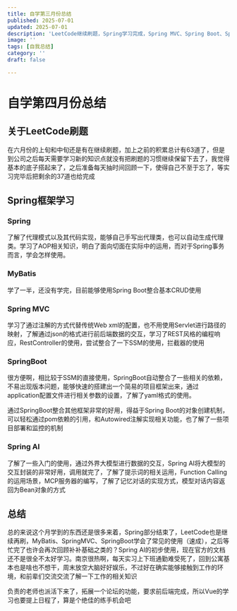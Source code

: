 ```yaml
---
title: 自学第三月份总结
published: 2025-07-01
updated: 2025-07-01
description: 'LeetCode继续刷题，Spring学习完成，Spring MVC、Spring Boot、Spring AI初步上手'
image: ''
tags: [自我总结]
category: ''
draft: false 

---
```


# 自学第四月份总结



## 关于LeetCode刷题

在六月份的上旬和中旬还是有在继续刷题，加上之前的积累总计有63道了，但是到公司之后每天需要学习新的知识点就没有把刷题的习惯继续保留下去了，我觉得基本的底子搭起来了，之后准备每天抽时间回顾一下，使得自己不至于忘了，等实习完毕后把剩余的37道也给完成



## Spring框架学习

### Spring

了解了代理模式以及其代码实现，能够自己手写出代理类，也可以自动生成代理类。学习了AOP相关知识，明白了面向切面在实际中的运用，而对于Spring事务而言，学会怎样使用。

### MyBatis

学了一半，还没有学完，目前能够使用Spring Boot整合基本CRUD使用

### Spring MVC

学习了通过注解的方式代替传统Web xml的配置，也不用使用Servlet进行路径的映射，了解通过json的格式进行前后端数据的交互，学习了REST风格的编程响应，RestController的使用，尝试整合了一下SSM的使用，拦截器的使用

### SpringBoot

很方便啊，相比较于SSM的直接使用，SpringBoot自动整合了一些相关的依赖，不易出现版本问题，能够快速的搭建出一个简易的项目框架出来，通过application配置文件进行相关参数的设置，了解了yaml格式的使用。

通过SpringBoot整合其他框架非常的好用，得益于Spring Boot的对象创建机制，可以轻松通过pom依赖的引用，和Autowired注解实现相关功能，也了解了一些项目部署和监控的机制

### Spring AI

了解了一些入门的使用，通过外界大模型进行数据的交互，Spring AI将大模型的交互封装的非常好用，调用就完了，了解了提示词的相关运用，Function Calling的运用场景，MCP服务器的编写，了解了记忆对话的实现方式，模型对话内容返回为Bean对象的方式



## 总结

总的来说这个月学到的东西还是很多来着，Spring部分结束了，LeetCode也是继续再刷，MyBatis、SpringMVC、SpringBoot学会了常见的使用（速成），之后等忙完了也许会再次回顾补补基础之类的？Spring AI的初步使用，现在官方的文档还不是很全不太好学习。南京很热啊，每天实习上下班通勤难受死了，回到公寓基本也是啥也不想干，周末放空大脑好好娱乐，不过好在确实能够接触到工作的环境，和前辈们交流交流了解一下工作的相关知识

负责的老师也派活下来了，拓展一个论坛的功能，要求前后端完成，所以Vue的学习也要提上日程了，算是个绝佳的练手机会吧
